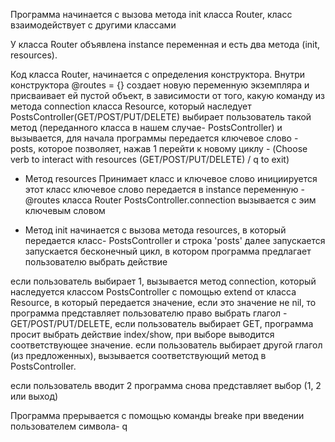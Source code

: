 <!-- В отчете по заданию расписать понимание работы класса Router
 причины по которым используется extend для модуля Resource  -->


Программа начинается с вызова метода init класса Router, класс взаимодействует с другими классами

У класса Router объявлена instance переменная и есть два метода (init, resources).

Код класса Router, начинается с определения конструктора.
Внутри конструктора @routes = {} создает новую переменную экземпляра и присваивает ей пустой объект, в зависимости от того, какую команду из метода connection класса Resource, который наследует PostsController(GET/POST/PUT/DELETE) выбирает пользователь такой метод (переданного класса в нашем случае- PostsController) и вызывается, для начала программы передается ключевое слово - posts, которое позволяет, нажав 1 перейти к новому циклу - (Choose verb to interact with resources (GET/POST/PUT/DELETE) / q to exit)

* Метод resources
Принимает класс и ключевое слово 
инициируется этот класс
ключевое слово передается в instance переменную - @routes класса Router
PostsController.connection вызывается с эим ключевым словом

* Метод init 
начинается с вызова метода resources, в который передается класс- PostsController и строка 'posts'
далее запускается запускается бесконечный цикл, 
в котором программа предлагает пользователю выбрать действие

если пользователь выбирает 1, вызывается метод connection, который наследуется классом PostsController с помощью extend от класса Resource, в который передается значение, если это значение не nil, то программа представляет пользователю право выбрать глагол - GET/POST/PUT/DELETE, если пользователь выбирает GET, программа просит выбрать действие index/show, при выборе выводится соответствующее значение.
если пользователь выбирает другой глагол (из предложенных), вызывается соответствующий метод в PostsController. 

если пользователь вводит 2 программа снова представляет выбор (1, 2 или выход)

Программа прерывается с помощью команды breake при введении пользователем символа- q